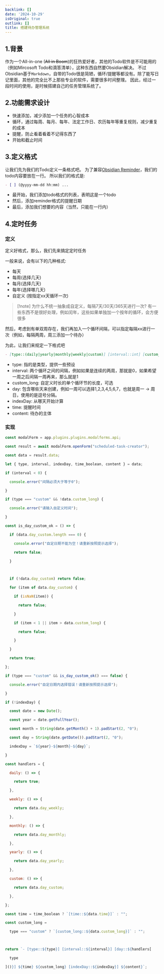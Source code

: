 ```yaml
---
backlink: []
date: '2024-10-29'
isOriginal: true
outlink: []
title: 搭建待办管理系统
---
```

## 1.背景
作为一个All-in-one (~~All in Boom~~)的狂热爱好者，其他的Todo软件是不可能用的（例如Mircosoft Todo和滴答清单），这种东西自然要Obsidian解决。
不过Obsidian基于`Markdown`，自带的Todo很是简陋，循环/提醒等都没有。除了能写日记里面，其他的完全比不上那些专业的软件，需要很多时间整理。
因此，经过一段时间的使用，是时候搭建自己的任务管理系统了。
## 2.功能需求设计
- 快速添加，减少添加一个任务的心智成本
- 循环，通过每周、每月、每年、法定工作日、农历每年等重复规则，减少重复的成本
- 提醒，防止看着看着不记得东西了
- 开始和截止时间
## 3.定义格式
让我们先为我们的Todo定义一条格式吧。
为了兼容[Obsidian Reminder](https://github.com/uphy/obsidian-reminder)，我们的todo内容要放在一行。
所以我们的格式是:
```markdown
- [ ] (@yyyy-mm-dd hh:mm) ...
```
- 最开始，我们添加todo格式的列表，表明这是一个todo
- 然后，添加reminder格式的提醒日期
- 最后，添加我们想要的内容（当然，只能在一行内）
## 4.定时任务
### 定义
定义好格式，那么，我们先来搞定定时任务

一般来说，会有以下的几种格式:
- 每天
- 每周(选择几天)
- 每月(选择几天)
- 每年(选择哪几天)
- 自定义 (按指定xx天循环一次)
> [!note] 为什么不统一抽象成自定义，每隔7天/30天/365天进行一次?
> 有一些东西不是很好处理，例如闰年，这些如果单独加一个按年的循环，会方便很多

然后，考虑到有单双周存在，我们再加入一个循环间隔，可以指定每隔xx进行一次（例如，每隔两周，周三添加一个待办）

为此，让我们来规定一下格式吧
```markdown
- [type::(daily|yearly|monthly|weekly|custom)] [interval::int] [custom_long?:: int] [day::int] [indexDay::date] [time::time]content
```
- type: 指的是类型，提供一些预设
- interval: 两个循环之间的间隔，例如如果是连续的两周，那就是0，如果希望一周之后间隔一周再来，那么就是1
- custom_long: 自定义时长的单个循环节的长度，可选
- day: 包含哪些天来创建，例如一周可以选择1,2,3,4,5,6,7，也就是周一 -> 周日，使用的是逗号分隔。
- indexDay: 从哪天开始计算
- time: 提醒时间
- content: 待办的主体
### 实现


```js
const modalForm = app.plugins.plugins.modalforms.api;

const result = await modalForm.openForm("scheduled-task-creator");

const data = result.data;

let { type, interval, indexDay, time_boolean, content } = data;

if (interval < 0) {

  console.error("间隔必须大于等于0");

}

if (type === "custom" && !data.custom_long) {

  console.error("请输入自定义时间");

}

const is_day_custom_ok = () => {

  if (data.day_custom.length === 0) {

    console.error("自定日期不能为空！请重新按照提示选择");

    return false;

  }

  

  if (!data.day_custom) return false;

  for (item of data.day_custom) {

    if (isNaN(item)) {

      return false;

    }

    if (item < 1 || item > data.custom_long) {

      return false;

    }

  }

  return true;

};

if (type === "custom" && is_day_custom_ok() === false) {

  console.error("自定日期内选择错误！请重新按照提示选择");

}

if (!indexDay) {

  const date = new Date();

  const year = date.getFullYear();

  const month = String(date.getMonth() + 1).padStart(2, "0");

  const day = String(date.getDate()).padStart(2, "0");

  indexDay = `${year}-${month}-${day}`;

}

const handlers = {

  daily: () => {

    return true;

  },

  weekly: () => {

    return data.day_weekly;

  },

  monthly: () => {

    return data.day_monthly;

  },

  yearly: () => {

    return data.day_yearly;

  },

  custom: () => {

    return data.day_custom;

  },

};

const time = time_boolean ? `[time::${data.time}]` : "";

const custom_long =

  type === "custom" ? `[custom_long::${data.custom_long}]` : "";

  

return `- [type::${type}] [interval::${interval}] [day::${handlers[

  type

]()}] ${time} ${custom_long} [indexDay::${indexDay}] ${content}`;
```


